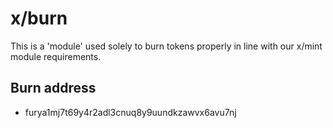 # x/burn

This is a 'module' used solely to burn tokens properly in line with our x/mint module requirements.

## Burn address

- furya1mj7t69y4r2adl3cnuq8y9uundkzawvx6avu7nj
